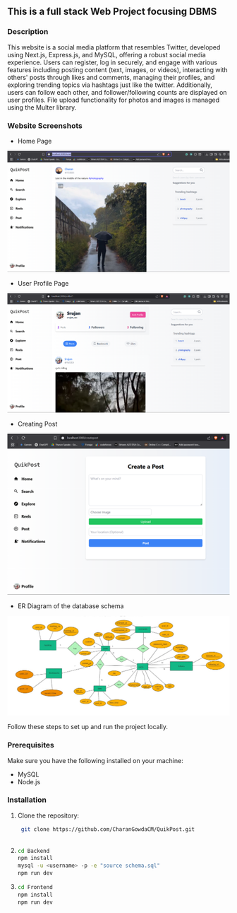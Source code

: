 ## This is a full stack Web Project focusing DBMS

### Description
This website is a social media platform that resembles Twitter, developed using Next.js, Express.js, and MySQL, offering a robust social media experience. Users can register, log in securely, and engage with various features including posting content (text, images, or videos), interacting with others' posts through likes and comments, managing their profiles, and exploring trending topics via hashtags just like the twitter. Additionally, users can follow each other, and follower/following counts are displayed on user profiles.  File upload functionality for photos and images is managed using the Multer library.

### Website Screenshots
- Home Page 
<img src="https://github.com/SrujanSwamy/QuikPost/blob/main/Backend/Uploads/screenshots/Screenshot%202025-06-30%20215037.png">

- User Profile Page
<img src="https://github.com/SrujanSwamy/QuikPost/blob/main/Backend/Uploads/screenshots/Screenshot%202025-06-30%20215331.png">

- Creating Post
<img src="https://github.com/SrujanSwamy/QuikPost/blob/main/Backend/Uploads/screenshots/Screenshot%202025-06-30%20215143.png">

- ER Diagram of the database schema
<img src="https://github.com/Sagarshivalingappaathani/TweetVerse-Social-Media-App/blob/main/secreenshots/ER.jpg">


Follow these steps to set up and run the project locally.

### Prerequisites

Make sure you have the following installed on your machine:

- MySQL
- Node.js

### Installation

1. Clone the repository:

   ```bash
    git clone https://github.com/CharanGowdaCM/QuikPost.git
  
2. ```bash
   cd Backend   
   npm install
   mysql -u <username> -p -e "source schema.sql"
   npm run dev 
3. ```bash
   cd Frontend  
   npm install
   npm run dev

